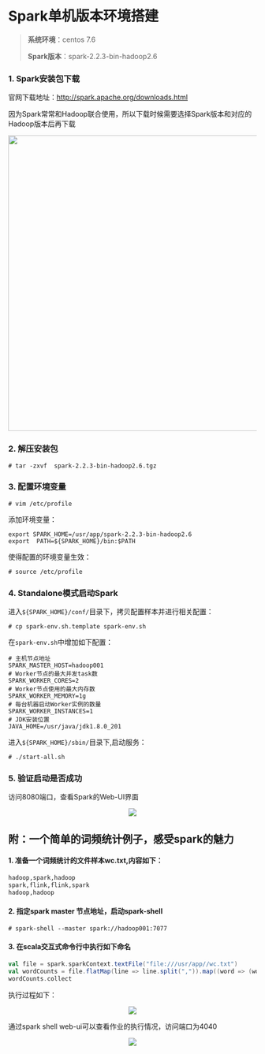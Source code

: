 # Spark单机版本环境搭建



>**系统环境**：centos 7.6
>
>**Spark版本**：spark-2.2.3-bin-hadoop2.6



### 1. Spark安装包下载

官网下载地址：http://spark.apache.org/downloads.html

因为Spark常常和Hadoop联合使用，所以下载时候需要选择Spark版本和对应的Hadoop版本后再下载

<div align="center"> <img width="600px" src="https://github.com/heibaiying/BigData-Notes/blob/master/pictures/spark-download.png"/> </div>



### 2.  解压安装包

```shell
# tar -zxvf  spark-2.2.3-bin-hadoop2.6.tgz
```



### 3.  配置环境变量

```shell
# vim /etc/profile
```

添加环境变量：

```shell
export SPARK_HOME=/usr/app/spark-2.2.3-bin-hadoop2.6
export  PATH=${SPARK_HOME}/bin:$PATH
```

使得配置的环境变量生效：

```shell
# source /etc/profile
```



### 4. Standalone模式启动Spark

进入`${SPARK_HOME}/conf/`目录下，拷贝配置样本并进行相关配置：

```shell
# cp spark-env.sh.template spark-env.sh
```

在`spark-env.sh`中增加如下配置：

```shell
# 主机节点地址
SPARK_MASTER_HOST=hadoop001
# Worker节点的最大并发task数
SPARK_WORKER_CORES=2
# Worker节点使用的最大内存数
SPARK_WORKER_MEMORY=1g
# 每台机器启动Worker实例的数量
SPARK_WORKER_INSTANCES=1
# JDK安装位置
JAVA_HOME=/usr/java/jdk1.8.0_201
```

进入`${SPARK_HOME}/sbin/`目录下,启动服务：

```shell
# ./start-all.sh
```



### 5. 验证启动是否成功

访问8080端口，查看Spark的Web-UI界面

<div align="center"> <img  src="https://github.com/heibaiying/BigData-Notes/blob/master/pictures/spark-web-ui.png"/> </div>





## 附：一个简单的词频统计例子，感受spark的魅力

#### 1. 准备一个词频统计的文件样本wc.txt,内容如下：

```txt
hadoop,spark,hadoop
spark,flink,flink,spark
hadoop,hadoop
```

#### 2. 指定spark master 节点地址，启动spark-shell

```shell
# spark-shell --master spark://hadoop001:7077
```

#### 3. 在scala交互式命令行中执行如下命名

```scala
val file = spark.sparkContext.textFile("file:///usr/app//wc.txt")
val wordCounts = file.flatMap(line => line.split(",")).map((word => (word, 1))).reduceByKey(_ + _)
wordCounts.collect
```

执行过程如下：

<div align="center"> <img  src="https://github.com/heibaiying/BigData-Notes/blob/master/pictures/spark-shell.png"/> </div>

通过spark shell web-ui可以查看作业的执行情况，访问端口为4040

<div align="center"> <img  src="https://github.com/heibaiying/BigData-Notes/blob/master/pictures/spark-shell-web-ui.png"/> </div>